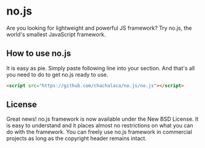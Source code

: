 no.js
=======

Are you looking for lightweight and powerful JS framework? Try no.js, the world's smallest JavaScript framework. 

How to use no.js
--------------

It is easy as pie. Simply paste following line into your <head> section. And that's all you need to do to get no.js ready to use. 

```html
<script src="https://github.com/chachalaca/no.js/no.js"></script>
```

License
--------

Great news! no.js framework is now available under the New BSD License. It is easy to understand and it places almost no restrictions on what you can do with the framework. You can freely use no.js framework in commercial projects as long as the copyright header remains intact.